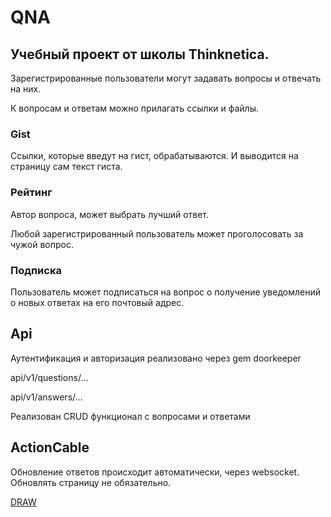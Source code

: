 # QNA

## Учебный проект от школы Thinknetica.

Зарегистрированные пользователи могут задавать вопросы и отвечать на них.

К вопросам и ответам можно прилагать ссылки и файлы.

### Gist

Ссылки, которые введут на гист, обрабатываются. И выводится на страницу сам текст гиста.

### Рейтинг

Автор вопроса, может выбрать лучший ответ.

Любой зарегистрированный пользователь может проголосовать за чужой вопрос.

### Подписка

Пользователь может подписаться на вопрос о получение уведомлений о новых ответах на его почтовый адрес.

## Api
Аутентификация и авторизация реализовано через gem doorkeeper

api/v1/questions/...

api/v1/answers/...

Реализован CRUD функционал с вопросами и ответами

## ActionCable

Обновление ответов происходит автоматически, через websocket. Обновлять страницу не обязательно.


[DRAW](https://www.draw.io/#G15UFYRReuzyJAUVjjYvvJV1mvKlHQPFbr)
